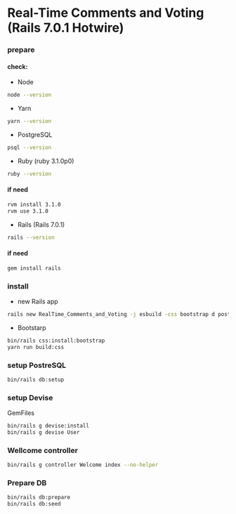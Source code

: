 
# Real-Time Comments and Voting (Rails 7.0.1 Hotwire)


### prepare
#### check:

* Node
```bash
node --version
```
* Yarn
```bash
yarn --version
```
* PostgreSQL
```bash
psql --version
```
* Ruby (ruby 3.1.0p0)
```bash
ruby --version
```
#### if need
```bash
rvm install 3.1.0
rvm use 3.1.0
```
* Rails (Rails 7.0.1)
```bash
rails --version
```
#### if need
```bash
gem install rails
```

### install 
* new Rails app
```bash
rails new RealTime_Comments_and_Voting -j esbuild -css bootstrap d postgresql -T
```
* Bootstarp
```bash
bin/rails css:install:bootstrap
yarn run build:css
```
### setup PostreSQL
```bash
bin/rails db:setup
```
### setup Devise
GemFiles

```bash
bin/rails g devise:install
bin/rails g devise User
```

### Wellcome controller
```bash
bin/rails g controller Welcome index --no-helper
```

### Prepare DB
```bash
bin/rails db:prepare
bin/rails db:seed
```
